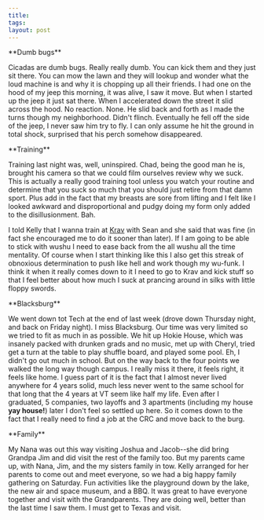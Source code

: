 ```yaml
---
title:
tags:
layout: post
---
```

\*\*Dumb bugs\*\*

Cicadas are dumb bugs.  Really really dumb.  You can kick them and they just sit there.  You can mow the lawn and they will lookup and wonder what the loud machine is and why it is chopping up all their friends.  I had one on the hood of my jeep this morning, it was alive, I saw it move.  But when I started up the jeep it just sat there.  When I accelerated down the street it slid across the hood.  No reaction. None.  He slid back and forth as I made the turns though my neighborhood. Didn't flinch.  Eventually he fell off the side of the jeep, I never saw him try to fly.  I can only assume he hit the ground in total shock, surprised that his perch somehow disappeared.

\*\*Training\*\*

Training last night was, well, uninspired.  Chad, being the good man he is, brought his camera so that we could film ourselves review why we suck.  This is actually a really good training tool unless you watch your routine and determine that you suck so much that you should just retire from that damn sport.  Plus add in the fact that my breasts are sore from lifting and I felt like I looked awkward and disproportional and pudgy doing my form only added to the disillusionment. Bah.

I told Kelly that I wanna train at [Krav](http://www.fightersgarage.com/home/index.html) with Sean and she said that was fine (in fact she encouraged me to do it sooner than later).  If I am going to be able to stick with wushu I need to ease back from the all wushu all the time mentality.  Of course when I start thinking like this I also get this streak of obnoxious determination to push like hell and work though my wu-funk.  I think it when it really comes down to it I need to go to Krav and kick stuff so that I feel better about how much I suck at prancing around in silks with little floppy swords.

\*\*Blacksburg\*\*

We went down tot Tech at the end of last week (drove down Thursday night, and back on Friday night).  I miss Blacksburg.  Our time was very limited so we tried to fit as much in as possible.  We hit up Hokie House, which was insanely packed with drunken grads and no music, met up with Cheryl, tried get a turn at the table to play shuffle board, and played some pool.  Eh, I didn't go out much in school.  But on the way back to the four points we walked the long way though campus.  I really miss it there, it feels right, it feels like home.  I guess part of it is the fact that I almost never lived anywhere for 4 years solid, much less never went to the same school for that long that the 4 years at VT seem like half my life.  Even after I graduated, 5 companies, two layoffs and 3 apartments (including my house __yay house!__) later I don't feel so settled up here.   So it comes down to the fact that I really need to find a job at the CRC and move back to the burg.

\*\*Family\*\*

My Nana was out this way visiting Joshua and Jacob--she did bring Grandpa Jim and did visit the rest of the family too.  But my parents came up, with Nana, Jim, and the my sisters family in tow.  Kelly arranged for her parents to come out and meet everyone, so we had a big happy family gathering on Saturday.  Fun activities like the playground down by the lake, the new air and space museum, and a BBQ.  It was great to have everyone together and visit with the Grandparents.  They are doing well, better than the last time I saw them. I must get to Texas and visit.
